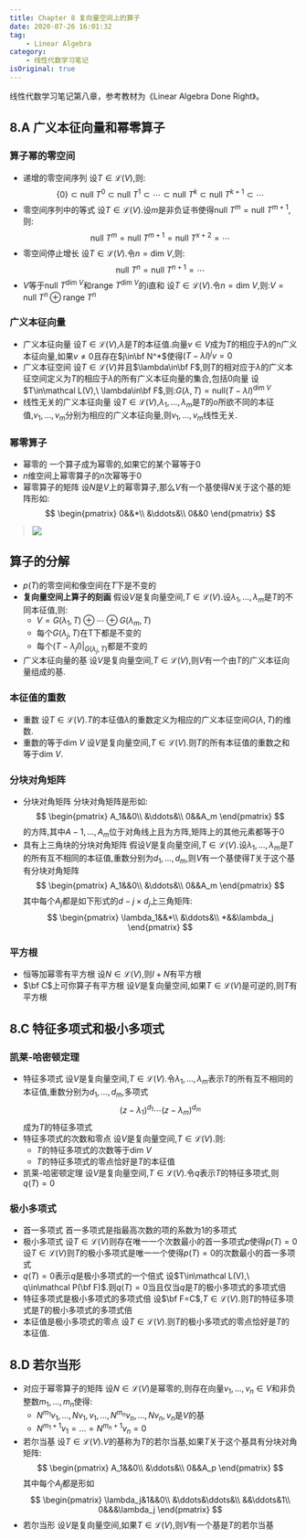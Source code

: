 ```yaml
---
title: Chapter 8 复向量空间上的算子
date: 2020-07-26 16:01:32
tag:
	- Linear Algebra
category: 
	- 线性代数学习笔记
isOriginal: true
---
```

线性代数学习笔记第八章，参考教材为《Linear Algebra Done Right》。

<!-- more -->


## 8.A 广义本征向量和幂零算子
### 算子幂的零空间
- 递增的零空间序列
设$T\in\mathcal L(V)$,则:
$$\{0\}\subset\text{null}\ T^0\subset\text{null}\ T^1\subset\cdots\subset\text{null}\ T^k\subset\text{null}\ T^{k+1}\subset\cdots$$
- 零空间序列中的等式
设$T\in\mathcal L(V)$.设$m$是非负证书使得$\text{null}\ T^m=\text{null}\ T^{m+1}$,则:
$$\text{null}\ T^m=\text{null}\ T^{m+1}=\text{null}\ T^{x+2}=\cdots$$
- 零空间停止增长
设$T\in\mathcal L(V)$.令$n=\text{dim}\ V$,则:
$$\text{null}\ T^n=\text{null}\ T^{n+1}=\cdots$$
- $V$等于$\text{null}\ T^{\text{dim\ }V}$和$\text{range}\ T^{\text{dim\ }V}$的i直和
设$T\in\mathcal L(V)$.令$n=\text{dim}\ V$,则:$V=\text{null}\ T^n\oplus\text{range\ }T^n$

### 广义本征向量
- 广义本征向量
设$T\in\mathcal L(V)$,$\lambda$是$T$的本征值.向量$v\in V$成为$T$的相应于$\lambda$的n广义本征向量,如果$v\neq 0$且存在$j\in\bf N^*$使得$(T-\lambda I)^jv=0$
- 广义本征空间
设$T\in\mathcal L(V)$并且$\lambda\in\bf F$,则$T$的相对应于$\lambda$的广义本征空间定义为$T$的相应于$\lambda$的所有广义本征向量的集合,包括$0$向量
设$T\in\mathcal L(V),\ \lambda\in\bf F$,则:$G(\lambda,T)=\text{null}(T-\lambda I)^{\text{dim}\ V}$
- 线性无关的广义本征向量
设$T\in\mathcal L(V)$,$\lambda_1,...,\lambda_m$是$T$的o所欲不同的本征值,$v_1,...,v_m$分别为相应的广义本征向量,则$v_1,...,v_m$线性无关.

### 幂零算子
- 幂零的
一个算子成为幂零的,如果它的某个幂等于$0$
- $n$维空间上幂零算子的$n$次幂等于$0$
- 幂零算子的矩阵
设$N$是$V$上的幂零算子,那么$V$有一个基使得$N$关于这个基的矩阵形如:
$$
\begin{pmatrix}
0&&*\\
&\ddots&\\
0&&0
\end{pmatrix}
$$
> ![](https://cdn.jsdelivr.net/gh/xiaoxuan-yu/Youmans-Blog/img/5b6025be38264c44993bf702f86b9203.png)

## 算子的分解
- $p(T)$的零空间和像空间在$T$下是不变的
- **复向量空间上算子的刻画**
假设$V$是复向量空间,$T\in\mathcal L(V)$.设$\lambda_1,...,\lambda_m$是$T$的不同本征值,则:
	- $V=G(\lambda_1,T)\oplus \cdots\oplus G(\lambda_m,T)$
	- 每个$G(\lambda_j,T)$在T下都是不变的
	- 每个$(T-\lambda_j I)|_{G(\lambda_j,T)}$都是不变的
- 广义本征向量的基
设$V$是复向量空间,$T\in\mathcal L(V)$,则$V$有一个由$T$的广义本征向量组成的基.

### 本征值的重数
- 重数
设$T\in\mathcal L(V)$.$T$的本征值$\lambda$的重数定义为相应的广义本征空间$G(\lambda,T)$的维数.
- 重数的等于$\text{dim}\ V$
设$V$是复向量空间,$T\in\mathcal L(V)$.则$T$的所有本征值的重数之和等于$\text{dim}\ V$.

### 分块对角矩阵
- 分块对角矩阵
分块对角矩阵是形如:
$$
\begin{pmatrix}
A_1&&0\\
&\ddots&\\
0&&A_m
\end{pmatrix}
$$
的方阵,其中$A-1,...,A_m$位于对角线上且为方阵,矩阵上的其他元素都等于$0$
- 具有上三角块的分块对角矩阵
假设$V$是复向量空间,$T\in\mathcal L(V)$.设$\lambda_1,...,\lambda_m$是$T$的所有互不相同的本征值,重数分别为$d_1,...,d_m$,则$V$有一个基使得$T$关于这个基有分块对角矩阵
$$
\begin{pmatrix}
A_1&&0\\
&\ddots&\\
0&&A_m
\end{pmatrix}
$$
其中每个$A_j$都是如下形式的$d-j\times d_j$上三角矩阵:
$$
\begin{pmatrix}
\lambda_1&&*\\
&\ddots&\\
*&&\lambda_j
\end{pmatrix}
$$

### 平方根
- 恒等加幂零有平方根
设$N\in\mathcal L(V)$,则$I+N$有平方根
- $\bf C$上可你算子有平方根
设$V$是复向量空间,如果$T\in\mathcal L(V)$是可逆的,则$T$有平方根

## 8.C 特征多项式和极小多项式
### 凯莱-哈密顿定理
- 特征多项式
设$V$是复向量空间,$T\in\mathcal L(V)$.令$\lambda_1,...,\lambda_m$表示$T$的所有互不相同的本征值,重数分别为$d_1,...,d_m$,多项式
$$(z-\lambda_1)^{d_1}\cdots(z-\lambda_m)^{d_m}$$
成为$T$的特征多项式
- 特征多项式的次数和零点
设$V$是复向量空间,$T\in\mathcal L(V)$.则:
	- $T$的特征多项式的次数等于$\text{dim\ }V$
	- $T$的特征多项式的零点恰好是$T$的本征值
- 凯莱-哈密顿定理
设$V$是复向量空间,$T\in\mathcal L(V)$.令$q$表示$T$的特征多项式,则$q(T)=0$

### 极小多项式
- 首一多项式
首一多项式是指最高次数的项的系数为$1$的多项式
- 极小多项式
设$T\in\mathcal L(V)$则存在唯一一个次数最小的首一多项式$p$使得$p(T)=0$
设$T\in\mathcal L(V)$则$T$的极小多项式是唯一一个使得$p(T)=0$的次数最小的首一多项式
- $q(T)=0$表示$q$是极小多项式的一个倍式
设$T\in\mathcal L(V),\ q\in\mathcal P(\bf F)$.则$q(T)=0$当且仅当$q$是$T$的极小多项式的多项式倍
- 特征多项式是极小多项式的多项式倍
设$\bf F=C$,$T\in\mathcal L(V)$.则$T$的特征多项式是$T$的极小多项式的多项式倍
- 本征值是极小多项式的零点
设$T\in\mathcal L(V)$.则$T$的极小多项式的零点恰好是$T$的本征值.

## 8.D 若尔当形
- 对应于幂零算子的矩阵
设$N\in\mathcal L(V)$是幂零的,则存在向量$v_1,...,v_n\in V$和非负整数$m_1,...,m_n$使得:
	- $N^{m_1}v_1,...,Nv_1,v_1,...,N^{m_n}v_n,...,Nv_n,v_n$是$V$的基
	- $N^{m_1+1}v_1=...=N^{m_n+1}v_n=0$
- 若尔当基
设$T\in\mathcal L(V)$.$V$的基称为$T$的若尔当基,如果$T$关于这个基具有分块对角矩阵:
$$
\begin{pmatrix}
A_1&&0\\
&\ddots&\\
0&&A_p
\end{pmatrix}
$$
其中每个$A_j$都是形如
$$
\begin{pmatrix}
\lambda_j&1&&0\\
&\ddots&\ddots&\\
&&\ddots&1\\
0&&&\lambda_j
\end{pmatrix}
$$
- 若尔当形
设$V$是复向量空间,如果$T\in\mathcal L(V)$,则$V$有一个基是$T$的若尔当基